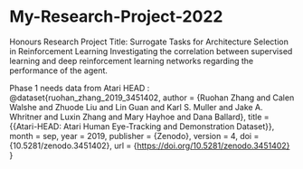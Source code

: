 # My-Research-Project-2022

Honours Research Project 
Title: Surrogate Tasks for Architecture Selection in Reinforcement Learning
Investigating the correlation between supervised learning and deep reinforcement learning networks regarding the performance of the agent. 

Phase 1 needs data from Atari HEAD :
@dataset{ruohan_zhang_2019_3451402,
  author       = {Ruohan Zhang and
                  Calen Walshe and
                  Zhuode Liu and
                  Lin Guan and
                  Karl S. Muller and
                  Jake A. Whritner and
                  Luxin Zhang and
                  Mary Hayhoe and
                  Dana Ballard},
  title        = {{Atari-HEAD: Atari Human Eye-Tracking and 
                   Demonstration Dataset}},
  month        = sep,
  year         = 2019,
  publisher    = {Zenodo},
  version      = 4,
  doi          = {10.5281/zenodo.3451402},
  url          = {https://doi.org/10.5281/zenodo.3451402}
}


